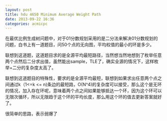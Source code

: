 ```yaml
---
layout: post
title: hdu 4650 Minimum Average Weight Path
date: 2013-09-22 16:36
categories: acmicpc
---
```


在最优比例生成树问题中，对于01分数规划采用的是二分法来解决01分数规划的问题，白书上有一道题目，问50个点的无向图，平均权值的最小的环是多少。

联想到这道题，这道题目求的是全源平均最短路径，当然想当然地想到了枚举任意两个点然后二分求出值，虽然能出sample，TLE了，确实全源的情况下，这样枚举+二分的复杂度太高了。

联想到这道题目的特殊性，要求的是全源平均最短，联想到如果求出任意两个点之间通过k（1<=k <= n)条边的最短路，O(N^4)的复杂度可以接受，那么这个是无环的情况，加入存在环呢，意味着两个点之间如果能够抵达一个环，因为这个环可以无限次循环，所以无限趋于这个环的平均长度，那么用这个环的值去更新答案就好了。

很简单的思路，表示弱爆了